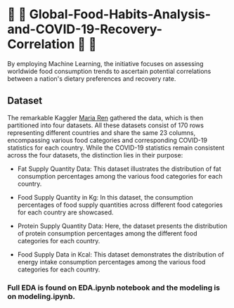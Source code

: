 # :pineapple: :grapes: Global-Food-Habits-Analysis-and-COVID-19-Recovery-Correlation :banana: :watermelon:
By employing Machine Learning, the initiative focuses on assessing worldwide food consumption trends to ascertain potential correlations between a nation's dietary preferences and recovery rate.

## Dataset
The remarkable Kaggler [Maria Ren](https://www.kaggle.com/mariaren/covid19-healthy-diet-dataset) gathered the data, which is then partitioned into four datasets. All these datasets consist of 170 rows representing different countries and share the same 23 columns, encompassing various food categories and corresponding COVID-19 statistics for each country. While the COVID-19 statistics remain consistent across the four datasets, the distinction lies in their purpose:

* Fat Supply Quantity Data: This dataset illustrates the distribution of fat consumption percentages among the various food categories for each country.

* Food Supply Quantity in Kg: In this dataset, the consumption percentages of food supply quantities across different food categories for each country are showcased.

* Protein Supply Quantity Data: Here, the dataset presents the distribution of protein consumption percentages among the different food categories for each country.

* Food Supply Data in Kcal: This dataset demonstrates the distribution of energy intake consumption percentages among the various food categories for each country.


### Full EDA is found on EDA.ipynb notebook and the modeling is on modeling.ipynb.
